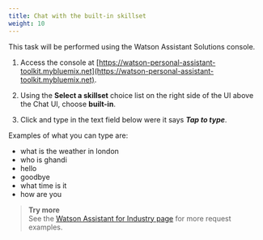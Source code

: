 ```yaml
---
title: Chat with the built-in skillset
weight: 10
---
```


This task will be performed using the Watson Assistant Solutions console. 

1. Access the console at [https://watson-personal-assistant-toolkit.mybluemix.net](https://watson-personal-assistant-toolkit.mybluemix.net).

2. Using the **Select a skillset** choice list on the right side of the UI above the Chat UI, choose **built-in**.

3. Click and type in the text field below were it says **_Tap to type_**.

Examples of what you can type are:
   - what is the weather in london
   - who is ghandi
   - hello
   - goodbye
   - what time is it
   - how are you

>**Try more**<br>
See the [Watson Assistant for Industry page]() for more request examples.